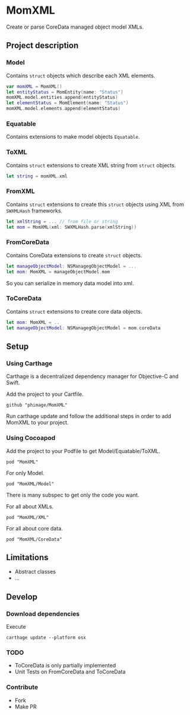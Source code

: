 # MomXML

Create or parse CoreData managed object model XMLs.

## Project description

### Model

Contains `struct` objects which describe each XML elements.

```swift
var momXML = MomXML()
let entityStatus = MomEntity(name: "Status")
momXML.model.entities.append(entityStatus)
let elementStatus = MomElement(name: "Status")
momXML.model.elements.append(elementStatus)
```

### Equatable

Contains extensions to make model objects `Equatable`.

### ToXML
Contains `struct` extensions to create XML string from `struct` objects.

```swift
let string = momXML.xml
```

### FromXML

Contains `struct` extensions to create this `struct` objects using XML from `SWXMLHash` frameworks.

```swift
let xmlString = ... // from file or string
let mom = MomXML(xml: SWXMLHash.parse(xmlString))
```

### FromCoreData

Contains CoreData extensions to create `struct` objects.

```swift
let manageObjectModel: NSManagegObjectModel = ...
let mom: MomXML = manageObjectModel.mom
```

So you can serialize in memory data model into xml.

### ToCoreData

Contains `struct` extensions to create core data objects.

```swift
let mom: MomXML = ..
let manageObjectModel: NSManagegObjectModel = mom.coreData
```

## Setup

### Using Carthage

Carthage is a decentralized dependency manager for Objective-C and Swift.

Add the project to your Cartfile.
```
github "phimage/MomXML"
```
Run carthage update and follow the additional steps in order to add MomXML to your project.

### Using Cocoapod

Add the project to your Podfile to get Model/Equatable/ToXML.
```
pod "MomXML"
```

For only Model.
```
pod "MomXML/Model"
```

There is many subspec to get only the code you want.

For all about XMLs.
```
pod "MomXML/XML"
```

For all about core data.
```
pod "MomXML/CoreData"
```

## Limitations

- Abstract classes
- ...

## Develop

### Download dependencies
Execute
```
carthage update --platform osx
```

### TODO

- ToCoreData is only partially implemented
- Unit Tests on FromCoreData and ToCoreData

### Contribute
- Fork
- Make PR
